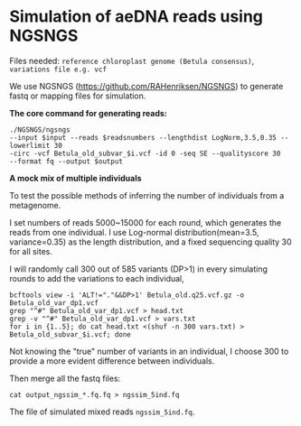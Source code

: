 # Simulation of aeDNA reads using NGSNGS

Files needed: 
`reference chloroplast genome (Betula consensus)`, `variations file e.g. vcf`

We use NGSNGS (https://github.com/RAHenriksen/NGSNGS) to generate fastq or mapping files for simulation.

**The core command for generating reads:**

```
./NGSNGS/ngsngs
--input $input --reads $readsnumbers --lengthdist LogNorm,3.5,0.35 --lowerlimit 30
-circ -vcf Betula_old_subvar_$i.vcf -id 0 -seq SE --qualityscore 30
--format fq --output $output
```

**A mock mix of multiple individuals**

To test the possible methods of inferring the number of individuals from a metagenome.

I set numbers of reads 5000~15000 for each round, which generates the reads from one individual. I use Log-normal distribution(mean=3.5, variance=0.35) as the length distribution, and a fixed sequencing quality 30 for all sites. 

I will randomly call 300 out of 585 variants (DP>1) in every simulating rounds to add the variations to each individual,
```
bcftools view -i 'ALT!="."&&DP>1' Betula_old.q25.vcf.gz -o Betula_old_var_dp1.vcf
grep "^#" Betula_old_var_dp1.vcf > head.txt
grep -v "^#" Betula_old_var_dp1.vcf > vars.txt
for i in {1..5}; do cat head.txt <(shuf -n 300 vars.txt) > Betula_old_subvar_$i.vcf; done
```

Not knowing the "true" number of variants in an individual, I choose 300 to provide a more evident difference between individuals.

Then merge all the fastq files:
```
cat output_ngssim_*.fq.fq > ngssim_5ind.fq
```

The file of simulated mixed reads `ngssim_5ind.fq`.

